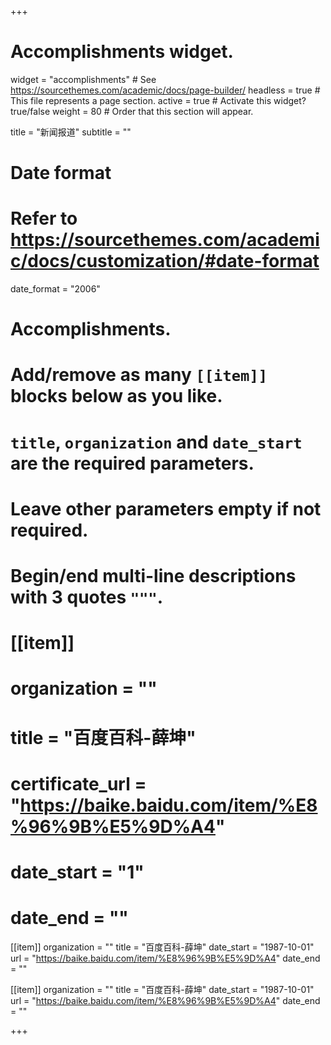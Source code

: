 +++
# Accomplishments widget.
widget = "accomplishments"  # See https://sourcethemes.com/academic/docs/page-builder/
headless = true  # This file represents a page section.
active = true  # Activate this widget? true/false
weight = 80  # Order that this section will appear.

title = "新闻报道"
subtitle = ""

# Date format
#   Refer to https://sourcethemes.com/academic/docs/customization/#date-format
date_format = "2006"

# Accomplishments.
#   Add/remove as many `[[item]]` blocks below as you like.
#   `title`, `organization` and `date_start` are the required parameters.
#   Leave other parameters empty if not required.
#   Begin/end multi-line descriptions with 3 quotes `"""`.

# [[item]]
#   organization = ""
#   title = "百度百科-薛坤"
#  certificate_url = "https://baike.baidu.com/item/%E8%96%9B%E5%9D%A4"
#  date_start = "1"
#  date_end = ""

[[item]]
  organization = ""
  title = "百度百科-薛坤"
  date_start = "1987-10-01"
  url = "https://baike.baidu.com/item/%E8%96%9B%E5%9D%A4"
  date_end = ""
  

[[item]]
  organization = ""
  title = "百度百科-薛坤"
  date_start = "1987-10-01"
  url = "https://baike.baidu.com/item/%E8%96%9B%E5%9D%A4"
  date_end = ""



+++
